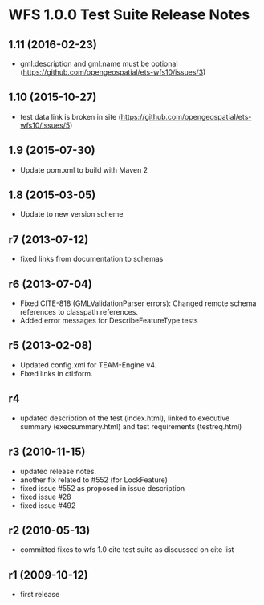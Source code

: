 WFS 1.0.0 Test Suite Release Notes
==================================

1.11 (2016-02-23)
----------------
- gml:description and gml:name must be optional (https://github.com/opengeospatial/ets-wfs10/issues/3)

1.10 (2015-10-27)
----------------
- test data link is broken in site (https://github.com/opengeospatial/ets-wfs10/issues/5)

1.9 (2015-07-30)
----------------
- Update pom.xml to build with Maven 2

1.8 (2015-03-05)
------------------
- Update to new version scheme

r7 (2013-07-12)
---------------
- fixed links from documentation to schemas


r6 (2013-07-04)
---------------
- Fixed CITE-818 (GMLValidationParser errors): Changed remote schema references to classpath references.
- Added error messages for DescribeFeatureType tests


r5 (2013-02-08)
---------------
- Updated config.xml for TEAM-Engine v4.
- Fixed links in ctl:form.

r4
----------------------------------
- updated description of the test (index.html), linked to executive summary (execsummary.html) and test requirements (testreq.html)

r3 (2010-11-15)
---------------------
- updated release notes.
- another fix related to #552 (for LockFeature)
- fixed issue #552 as proposed in issue description
- fixed issue #28
- fixed issue #492

r2 (2010-05-13)
-------------------
- committed fixes to wfs 1.0 cite test suite as discussed on cite list

r1 (2009-10-12)
----------------------
- first release


